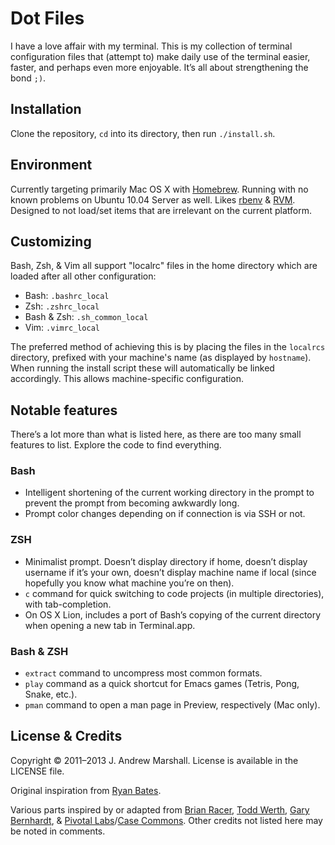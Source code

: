 # Dot Files #
I have a love affair with my terminal. This is my collection of
terminal configuration files that (attempt to) make daily use of the
terminal easier, faster, and perhaps even more enjoyable. It’s all
about strengthening the bond `;)`.

## Installation ##
Clone the repository, `cd` into its directory, then run `./install.sh`.

## Environment ##
Currently targeting primarily Mac OS X with
[Homebrew](http://mxcl.github.com/homebrew). Running with no known
problems on Ubuntu 10.04 Server as well. Likes
[rbenv](https://github.com/sstephenson/rbenv) &
[RVM](https://rvm.beginrescueend.com/). Designed to not load/set items
that are irrelevant on the current platform.

## Customizing ##
Bash, Zsh, & Vim all support "localrc" files in the home directory which are
loaded after all other configuration:

- Bash: `.bashrc_local`
- Zsh: `.zshrc_local`
- Bash & Zsh: `.sh_common_local`
- Vim: `.vimrc_local`

The preferred method of achieving this is by placing the files in the `localrcs`
directory, prefixed with your machine's name (as displayed by `hostname`). When
running the install script these will automatically be linked accordingly. This
allows machine-specific configuration.

## Notable features ##
There’s a lot more than what is listed here, as there are too many
small features to list. Explore the code to find everything.

### Bash ###
- Intelligent shortening of the current working directory in the prompt
  to prevent the prompt from becoming awkwardly long.
- Prompt color changes depending on if connection is via SSH or not.

### ZSH ###
- Minimalist prompt. Doesn’t display directory if home, doesn’t display
  username if it’s your own, doesn’t display machine name if local
  (since hopefully you know what machine you’re on then).
- `c` command for quick switching to code projects (in multiple
  directories), with tab-completion.
- On OS X Lion, includes a port of Bash’s copying of the current
  directory when opening a new tab in Terminal.app.

### Bash & ZSH ###
- `extract` command to uncompress most common formats.
- `play` command as a quick shortcut for Emacs games (Tetris, Pong,
  Snake, etc.).
- `pman` command to open a man page in Preview,
  respectively (Mac only).

## License & Credits ##
Copyright © 2011–2013 J. Andrew Marshall. License is available in the LICENSE file.

Original inspiration from [Ryan Bates](https://github.com/ryanb/dotfiles).

Various parts inspired by or adapted from
[Brian Racer](https://github.com/anveo/dotfiles),
[Todd Werth](https://github.com/twerth/dotfiles),
[Gary Bernhardt](https://github.com/garybernhardt/dotfiles), &
[Pivotal Labs](https://github.com/pivotal/vim-config)/[Case Commons](https://github.com/Casecommons/vim-config).
Other credits not listed here may be noted in comments.
